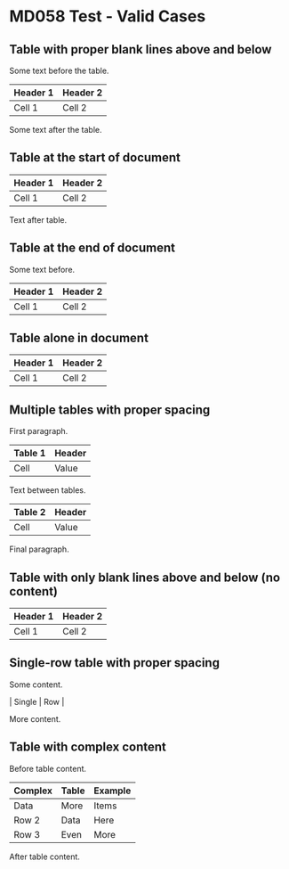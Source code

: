 # MD058 Test - Valid Cases

## Table with proper blank lines above and below

Some text before the table.

| Header 1 | Header 2 |
| -------- | -------- |
| Cell 1   | Cell 2   |

Some text after the table.

## Table at the start of document

| Header 1 | Header 2 |
| -------- | -------- |
| Cell 1   | Cell 2   |

Text after table.

## Table at the end of document

Some text before.

| Header 1 | Header 2 |
| -------- | -------- |
| Cell 1   | Cell 2   |

## Table alone in document

| Header 1 | Header 2 |
| -------- | -------- |
| Cell 1   | Cell 2   |

## Multiple tables with proper spacing

First paragraph.

| Table 1 | Header |
| ------- | ------ |
| Cell    | Value  |

Text between tables.

| Table 2 | Header |
| ------- | ------ |
| Cell    | Value  |

Final paragraph.

## Table with only blank lines above and below (no content)


| Header 1 | Header 2 |
| -------- | -------- |
| Cell 1   | Cell 2   |


## Single-row table with proper spacing

Some content.

| Single | Row |

More content.

## Table with complex content

Before table content.

| Complex | Table | Example |
| ------- | ----- | ------- |
| Data    | More  | Items   |
| Row 2   | Data  | Here    |
| Row 3   | Even  | More    |

After table content.